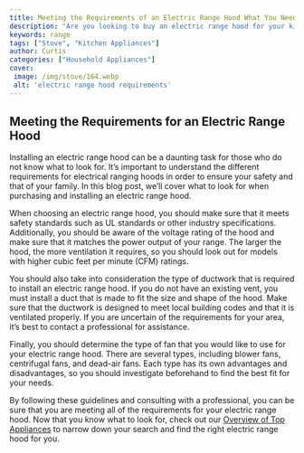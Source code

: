 ```yaml
---
title: Meeting the Requirements of an Electric Range Hood What You Need to Know
description: "Are you looking to buy an electric range hood for your kitchen Not sure what to look for and what to know Find out the must-know considerations when purchasing an electric range hood in this comprehensive blog post"
keywords: range
tags: ["Stove", "Kitchen Appliances"]
author: Curtis
categories: ["Household Appliances"]
cover: 
 image: /img/stove/164.webp
 alt: 'electric range hood requirements'
---
```

## Meeting the Requirements for an Electric Range Hood

Installing an electric range hood can be a daunting task for those who do not know what to look for. It’s important to understand the different requirements for electrical ranging hoods in order to ensure your safety and that of your family. In this blog post, we’ll cover what to look for when purchasing and installing an electric range hood. 

When choosing an electric range hood, you should make sure that it meets safety standards such as UL standards or other industry specifications. Additionally, you should be aware of the voltage rating of the hood and make sure that it matches the power output of your range. The larger the hood, the more ventilation it requires, so you should look out for models with higher cubic feet per minute (CFM) ratings. 

You should also take into consideration the type of ductwork that is required to install an electric range hood. If you do not have an existing vent, you must install a duct that is made to fit the size and shape of the hood. Make sure that the ductwork is designed to meet local building codes and that it is ventilated properly. If you are uncertain of the requirements for your area, it’s best to contact a professional for assistance. 

Finally, you should determine the type of fan that you would like to use for your electric range hood. There are several types, including blower fans, centrifugal fans, and dead-air fans. Each type has its own advantages and disadvantages, so you should investigate beforehand to find the best fit for your needs. 

By following these guidelines and consulting with a professional, you can be sure that you are meeting all of the requirements for your electric range hood. Now that you know what to look for, check out our [Overview of Top Appliances](./pages/appliance-overview) to narrow down your search and find the right electric range hood for you.
